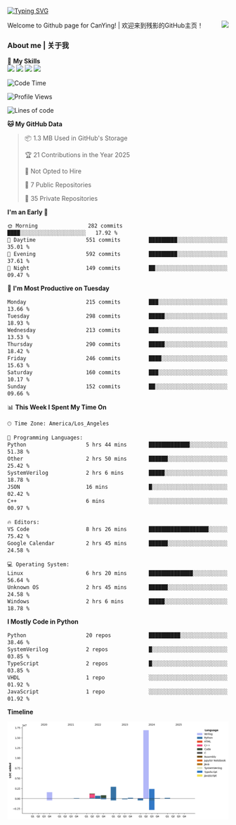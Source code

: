 [![Typing SVG](https://readme-typing-svg.herokuapp.com?size=25&duration=3500&color=00FFFF&vCenter=true&width=250&height=40&lines=Hi+Welcome+%F0%9F%91%8B%F0%9F%8F%BB;I'm+CanYing|残影)](https://git.io/typing-svg)

<a href="#">
  <img align="right" src="https://github-readme-stats.vercel.app/api?username=CanYing0913&count_private=true&rank_icon=github&show_icons=true&bg_color=15,f2f7fd,E0EAFC&" />
</a>

Welcome to Github page for CanYing! | 欢迎来到残影的GitHub主页！

### About me | 关于我

🌟 **My Skills**  
![](https://img.shields.io/badge/-C-A8B9CC?style=flat-square&logo=C&logoColor=fff)
![](https://img.shields.io/badge/-C++-00599C?style=flat-square&logo=Cpp&logoColor=fff)
![](https://img.shields.io/badge/-Python-3776AB?style=flat-square&logo=Python&logoColor=fff)
![](https://img.shields.io/badge/-Linux-000000?style=flat-square&logo=Linux&logoColor=fff)

<!--START_SECTION:waka-->
![Code Time](http://img.shields.io/badge/Code%20Time-1%2C379%20hrs%2016%20mins-blue)

![Profile Views](http://img.shields.io/badge/Profile%20Views-0-blue)

![Lines of code](https://img.shields.io/badge/From%20Hello%20World%20I%27ve%20Written-26.8%20million%20lines%20of%20code-blue)

**🐱 My GitHub Data** 

> 📦 1.3 MB Used in GitHub's Storage 
 > 
> 🏆 21 Contributions in the Year 2025
 > 
> 🚫 Not Opted to Hire
 > 
> 📜 7 Public Repositories 
 > 
> 🔑 35 Private Repositories 
 > 
**I'm an Early 🐤** 

```text
🌞 Morning                282 commits         ████░░░░░░░░░░░░░░░░░░░░░   17.92 % 
🌆 Daytime                551 commits         █████████░░░░░░░░░░░░░░░░   35.01 % 
🌃 Evening                592 commits         █████████░░░░░░░░░░░░░░░░   37.61 % 
🌙 Night                  149 commits         ██░░░░░░░░░░░░░░░░░░░░░░░   09.47 % 
```
📅 **I'm Most Productive on Tuesday** 

```text
Monday                   215 commits         ███░░░░░░░░░░░░░░░░░░░░░░   13.66 % 
Tuesday                  298 commits         █████░░░░░░░░░░░░░░░░░░░░   18.93 % 
Wednesday                213 commits         ███░░░░░░░░░░░░░░░░░░░░░░   13.53 % 
Thursday                 290 commits         █████░░░░░░░░░░░░░░░░░░░░   18.42 % 
Friday                   246 commits         ████░░░░░░░░░░░░░░░░░░░░░   15.63 % 
Saturday                 160 commits         ███░░░░░░░░░░░░░░░░░░░░░░   10.17 % 
Sunday                   152 commits         ██░░░░░░░░░░░░░░░░░░░░░░░   09.66 % 
```


📊 **This Week I Spent My Time On** 

```text
🕑︎ Time Zone: America/Los_Angeles

💬 Programming Languages: 
Python                   5 hrs 44 mins       █████████████░░░░░░░░░░░░   51.38 % 
Other                    2 hrs 50 mins       ██████░░░░░░░░░░░░░░░░░░░   25.42 % 
SystemVerilog            2 hrs 6 mins        █████░░░░░░░░░░░░░░░░░░░░   18.78 % 
JSON                     16 mins             █░░░░░░░░░░░░░░░░░░░░░░░░   02.42 % 
C++                      6 mins              ░░░░░░░░░░░░░░░░░░░░░░░░░   00.97 % 

🔥 Editors: 
VS Code                  8 hrs 26 mins       ███████████████████░░░░░░   75.42 % 
Google Calendar          2 hrs 45 mins       ██████░░░░░░░░░░░░░░░░░░░   24.58 % 

💻 Operating System: 
Linux                    6 hrs 20 mins       ██████████████░░░░░░░░░░░   56.64 % 
Unknown OS               2 hrs 45 mins       ██████░░░░░░░░░░░░░░░░░░░   24.58 % 
Windows                  2 hrs 6 mins        █████░░░░░░░░░░░░░░░░░░░░   18.78 % 
```

**I Mostly Code in Python** 

```text
Python                   20 repos            ██████████░░░░░░░░░░░░░░░   38.46 % 
SystemVerilog            2 repos             █░░░░░░░░░░░░░░░░░░░░░░░░   03.85 % 
TypeScript               2 repos             █░░░░░░░░░░░░░░░░░░░░░░░░   03.85 % 
VHDL                     1 repo              ░░░░░░░░░░░░░░░░░░░░░░░░░   01.92 % 
JavaScript               1 repo              ░░░░░░░░░░░░░░░░░░░░░░░░░   01.92 % 
```



**Timeline**

![Lines of Code chart](https://raw.githubusercontent.com/CanYing0913/CanYing0913/master/assets/bar_graph.png)


<!--END_SECTION:waka-->
